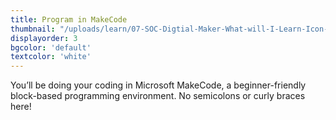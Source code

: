 ```yaml
---
title: Program in MakeCode
thumbnail: "/uploads/learn/07-SOC-Digtial-Maker-What-will-I-Learn-Icon-03.png"
displayorder: 3
bgcolor: 'default'
textcolor: 'white'
---
```

You’ll be doing your coding in Microsoft MakeCode, a beginner-friendly block-based programming environment. No semicolons or curly braces here!